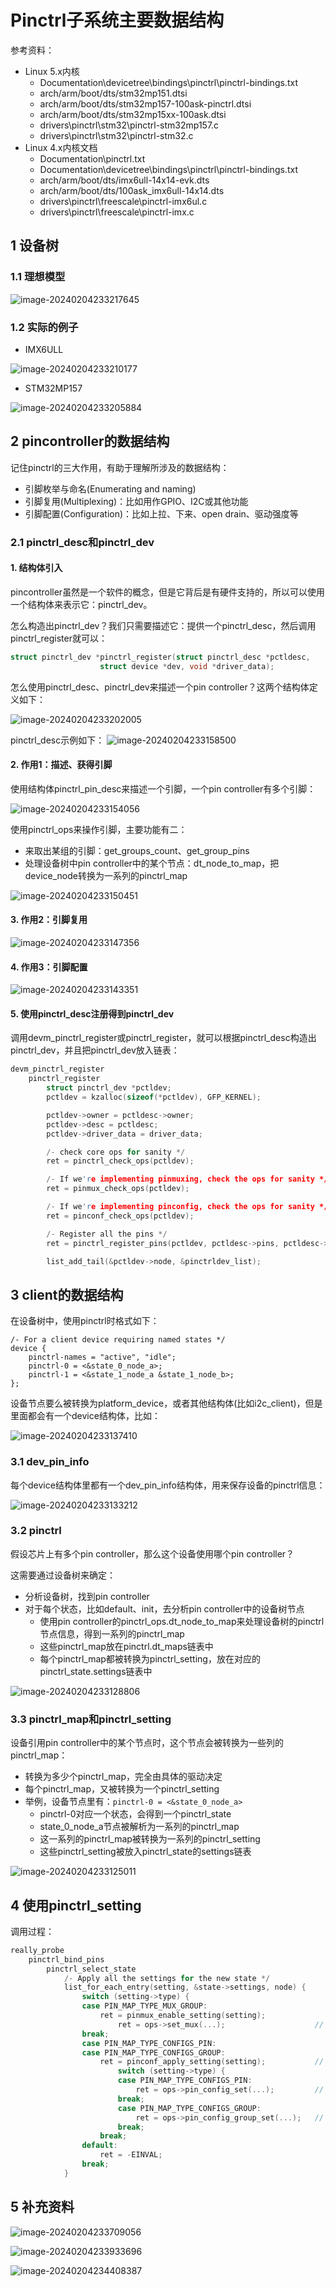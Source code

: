 # Pinctrl子系统主要数据结构

参考资料：

- Linux 5.x内核
  - Documentation\devicetree\bindings\pinctrl\pinctrl-bindings.txt
  - arch/arm/boot/dts/stm32mp151.dtsi
  - arch/arm/boot/dts/stm32mp157-100ask-pinctrl.dtsi  
  - arch/arm/boot/dts/stm32mp15xx-100ask.dtsi
  - drivers\pinctrl\stm32\pinctrl-stm32mp157.c
  - drivers\pinctrl\stm32\pinctrl-stm32.c
- Linux 4.x内核文档
  - Documentation\pinctrl.txt
  - Documentation\devicetree\bindings\pinctrl\pinctrl-bindings.txt
  - arch/arm/boot/dts/imx6ull-14x14-evk.dts
  - arch/arm/boot/dts/100ask_imx6ull-14x14.dts
  - drivers\pinctrl\freescale\pinctrl-imx6ul.c
  - drivers\pinctrl\freescale\pinctrl-imx.c

## 1 设备树

### 1.1 理想模型

![image-20240204233217645](figures/image-20240204233217645.png)

### 1.2 实际的例子

- IMX6ULL

![image-20240204233210177](figures/image-20240204233210177.png)

- STM32MP157

![image-20240204233205884](figures/image-20240204233205884.png)

## 2 pincontroller的数据结构

记住pinctrl的三大作用，有助于理解所涉及的数据结构：

- 引脚枚举与命名(Enumerating and naming)
- 引脚复用(Multiplexing)：比如用作GPIO、I2C或其他功能
- 引脚配置(Configuration)：比如上拉、下来、open drain、驱动强度等

### 2.1 pinctrl_desc和pinctrl_dev

#### 1. 结构体引入

pincontroller虽然是一个软件的概念，但是它背后是有硬件支持的，所以可以使用一个结构体来表示它：pinctrl_dev。

怎么构造出pinctrl_dev？我们只需要描述它：提供一个pinctrl_desc，然后调用pinctrl_register就可以：

```c
struct pinctrl_dev *pinctrl_register(struct pinctrl_desc *pctldesc,
				    struct device *dev, void *driver_data);
```

怎么使用pinctrl_desc、pinctrl_dev来描述一个pin controller？这两个结构体定义如下：

![image-20240204233202005](figures/image-20240204233202005.png)

pinctrl_desc示例如下：
![image-20240204233158500](figures/image-20240204233158500.png)

#### 2. 作用1：描述、获得引脚

使用结构体pinctrl_pin_desc来描述一个引脚，一个pin controller有多个引脚：

![image-20240204233154056](figures/image-20240204233154056.png)



使用pinctrl_ops来操作引脚，主要功能有二：

- 来取出某组的引脚：get_groups_count、get_group_pins
- 处理设备树中pin controller中的某个节点：dt_node_to_map，把device_node转换为一系列的pinctrl_map

![image-20240204233150451](figures/image-20240204233150451.png)

#### 3. 作用2：引脚复用

![image-20240204233147356](figures/image-20240204233147356.png)

#### 4. 作用3：引脚配置

![image-20240204233143351](figures/image-20240204233143351.png)

#### 5. 使用pinctrl_desc注册得到pinctrl_dev

调用devm_pinctrl_register或pinctrl_register，就可以根据pinctrl_desc构造出pinctrl_dev，并且把pinctrl_dev放入链表：

```c
devm_pinctrl_register
    pinctrl_register
    	struct pinctrl_dev *pctldev;
		pctldev = kzalloc(sizeof(*pctldev), GFP_KERNEL);

		pctldev->owner = pctldesc->owner;
		pctldev->desc = pctldesc;
		pctldev->driver_data = driver_data;

		/- check core ops for sanity */
		ret = pinctrl_check_ops(pctldev);

		/- If we're implementing pinmuxing, check the ops for sanity */
		ret = pinmux_check_ops(pctldev);

		/- If we're implementing pinconfig, check the ops for sanity */
		ret = pinconf_check_ops(pctldev);

		/- Register all the pins */
		ret = pinctrl_register_pins(pctldev, pctldesc->pins, pctldesc->npins);

		list_add_tail(&pctldev->node, &pinctrldev_list);
```

## 3 client的数据结构

在设备树中，使用pinctrl时格式如下：

```shell
/- For a client device requiring named states */
device {
    pinctrl-names = "active", "idle";
    pinctrl-0 = <&state_0_node_a>;
    pinctrl-1 = <&state_1_node_a &state_1_node_b>;
};
```

设备节点要么被转换为platform_device，或者其他结构体(比如i2c_client)，但是里面都会有一个device结构体，比如：

![image-20240204233137410](figures/image-20240204233137410.png)

### 3.1 dev_pin_info

每个device结构体里都有一个dev_pin_info结构体，用来保存设备的pinctrl信息：

![image-20240204233133212](figures/image-20240204233133212.png)

### 3.2 pinctrl

假设芯片上有多个pin controller，那么这个设备使用哪个pin controller？

这需要通过设备树来确定：

- 分析设备树，找到pin controller
- 对于每个状态，比如default、init，去分析pin controller中的设备树节点
  - 使用pin controller的pinctrl_ops.dt_node_to_map来处理设备树的pinctrl节点信息，得到一系列的pinctrl_map
  - 这些pinctrl_map放在pinctrl.dt_maps链表中
  - 每个pinctrl_map都被转换为pinctrl_setting，放在对应的pinctrl_state.settings链表中

![image-20240204233128806](figures/image-20240204233128806.png)

### 3.3 pinctrl_map和pinctrl_setting

设备引用pin controller中的某个节点时，这个节点会被转换为一些列的pinctrl_map：

- 转换为多少个pinctrl_map，完全由具体的驱动决定
- 每个pinctrl_map，又被转换为一个pinctrl_setting
- 举例，设备节点里有：`pinctrl-0 = <&state_0_node_a>`
  - pinctrl-0对应一个状态，会得到一个pinctrl_state
  - state_0_node_a节点被解析为一系列的pinctrl_map
  - 这一系列的pinctrl_map被转换为一系列的pinctrl_setting
  - 这些pinctrl_setting被放入pinctrl_state的settings链表

![image-20240204233125011](figures/image-20240204233125011.png)

## 4 使用pinctrl_setting

调用过程：

```c
really_probe
	pinctrl_bind_pins
		pinctrl_select_state
			/- Apply all the settings for the new state */
			list_for_each_entry(setting, &state->settings, node) {
				switch (setting->type) {
				case PIN_MAP_TYPE_MUX_GROUP:
					ret = pinmux_enable_setting(setting);
                       	ret = ops->set_mux(...);					// >>设置引脚复用
				break;
				case PIN_MAP_TYPE_CONFIGS_PIN:
				case PIN_MAP_TYPE_CONFIGS_GROUP:
					ret = pinconf_apply_setting(setting);			// >>设置引脚配置信息
                        switch (setting->type) {
						case PIN_MAP_TYPE_CONFIGS_PIN:
							ret = ops->pin_config_set(...);			// -->>单独配置某个引脚
                        break;
                        case PIN_MAP_TYPE_CONFIGS_GROUP:
							ret = ops->pin_config_group_set(...); 	// -->>配置某个组
                        break;
					break;
				default:
					ret = -EINVAL;
				break;
			}
```

## 5 补充资料

![image-20240204233709056](figures/image-20240204233709056.png)

![image-20240204233933696](figures/image-20240204233933696.png)

![image-20240204234408387](figures/image-20240204234408387.png)

